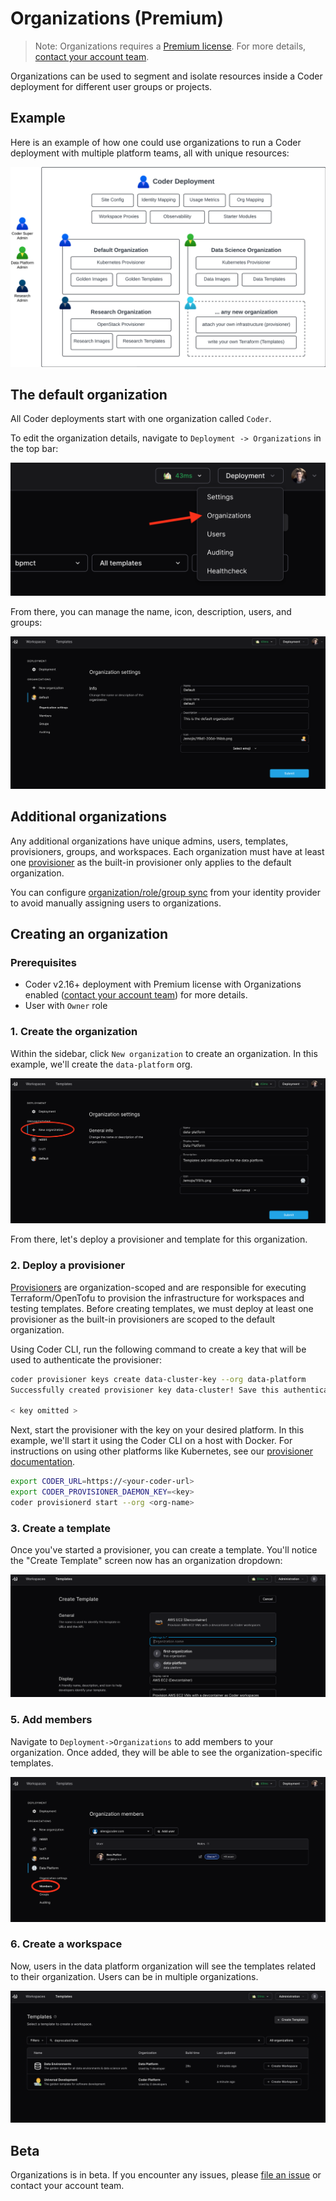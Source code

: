 # Organizations (Premium)

> Note: Organizations requires a [Premium license](../licensing.md). For more
> details, [contact your account team](https://coder.com/contact).

Organizations can be used to segment and isolate resources inside a Coder
deployment for different user groups or projects.

## Example

Here is an example of how one could use organizations to run a Coder deployment
with multiple platform teams, all with unique resources:

![Organizations Example](../images/admin/organizations/diagram.png)

## The default organization

All Coder deployments start with one organization called `Coder`.

To edit the organization details, navigate to `Deployment -> Organizations` in
the top bar:

![Organizations Menu](../images/admin/organizations/deployment-organizations.png)

From there, you can manage the name, icon, description, users, and groups:

![Organization Settings](../images/admin/organizations/default-organization.png)

## Additional organizations

Any additional organizations have unique admins, users, templates, provisioners,
groups, and workspaces. Each organization must have at least one
[provisioner](./provisioners.md) as the built-in provisioner only applies to the
default organization.

You can configure [organization/role/group sync](./auth.md) from your identity
provider to avoid manually assigning users to organizations.

## Creating an organization

### Prerequisites

- Coder v2.16+ deployment with Premium license with Organizations enabled
  ([contact your account team](https://coder.com/contact)) for more details.
- User with `Owner` role

### 1. Create the organization

Within the sidebar, click `New organization` to create an organization. In this
example, we'll create the `data-platform` org.

![New Organization](../images/admin/organizations/new-organization.png)

From there, let's deploy a provisioner and template for this organization.

### 2. Deploy a provisioner

[Provisioners](../admin/provisioners.md) are organization-scoped and are
responsible for executing Terraform/OpenTofu to provision the infrastructure for
workspaces and testing templates. Before creating templates, we must deploy at
least one provisioner as the built-in provisioners are scoped to the default
organization.

Using Coder CLI, run the following command to create a key that will be used to
authenticate the provisioner:

```sh
coder provisioner keys create data-cluster-key --org data-platform
Successfully created provisioner key data-cluster! Save this authentication token, it will not be shown again.

< key omitted >
```

Next, start the provisioner with the key on your desired platform. In this
example, we'll start it using the Coder CLI on a host with Docker. For
instructions on using other platforms like Kubernetes, see our
[provisioner documentation](../admin/provisioners.md).

```sh
export CODER_URL=https://<your-coder-url>
export CODER_PROVISIONER_DAEMON_KEY=<key>
coder provisionerd start --org <org-name>
```

### 3. Create a template

Once you've started a provisioner, you can create a template. You'll notice the
"Create Template" screen now has an organization dropdown:

![Template Org Picker](../images/admin/organizations/template-org-picker.png)

### 5. Add members

Navigate to `Deployment->Organizations` to add members to your organization.
Once added, they will be able to see the organization-specific templates.

![Add members](../images/admin/organizations/organization-members.png)

### 6. Create a workspace

Now, users in the data platform organization will see the templates related to
their organization. Users can be in multiple organizations.

![Workspace List](../images/admin/organizations/workspace-list.png)

## Beta

Organizations is in beta. If you encounter any issues, please
[file an issue](https://github.com/coder/coder/issues/new) or contact your
account team.
